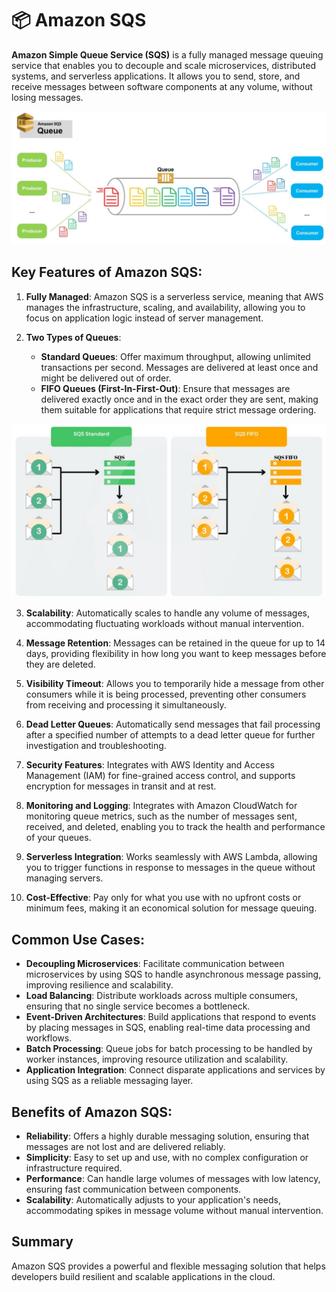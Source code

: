 # 📦 Amazon SQS

**Amazon Simple Queue Service (SQS)** is a fully managed message queuing service that enables you to decouple and scale microservices, distributed systems, and serverless applications. It allows you to send, store, and receive messages between software components at any volume, without losing messages.

![Amazon SQS Diagram](../imgs/amazon-sqs.jpg)

## Key Features of Amazon SQS:

1. **Fully Managed**: Amazon SQS is a serverless service, meaning that AWS manages the infrastructure, scaling, and availability, allowing you to focus on application logic instead of server management.

2. **Two Types of Queues**:

   - **Standard Queues**: Offer maximum throughput, allowing unlimited transactions per second. Messages are delivered at least once and might be delivered out of order.
   - **FIFO Queues (First-In-First-Out)**: Ensure that messages are delivered exactly once and in the exact order they are sent, making them suitable for applications that require strict message ordering.

![Standard vs Fifo Queues](../imgs/amazon-sqs-standard-fifo.jpg)

3. **Scalability**: Automatically scales to handle any volume of messages, accommodating fluctuating workloads without manual intervention.

4. **Message Retention**: Messages can be retained in the queue for up to 14 days, providing flexibility in how long you want to keep messages before they are deleted.

5. **Visibility Timeout**: Allows you to temporarily hide a message from other consumers while it is being processed, preventing other consumers from receiving and processing it simultaneously.

6. **Dead Letter Queues**: Automatically send messages that fail processing after a specified number of attempts to a dead letter queue for further investigation and troubleshooting.

7. **Security Features**: Integrates with AWS Identity and Access Management (IAM) for fine-grained access control, and supports encryption for messages in transit and at rest.

8. **Monitoring and Logging**: Integrates with Amazon CloudWatch for monitoring queue metrics, such as the number of messages sent, received, and deleted, enabling you to track the health and performance of your queues.

9. **Serverless Integration**: Works seamlessly with AWS Lambda, allowing you to trigger functions in response to messages in the queue without managing servers.

10. **Cost-Effective**: Pay only for what you use with no upfront costs or minimum fees, making it an economical solution for message queuing.

## Common Use Cases:

- **Decoupling Microservices**: Facilitate communication between microservices by using SQS to handle asynchronous message passing, improving resilience and scalability.
- **Load Balancing**: Distribute workloads across multiple consumers, ensuring that no single service becomes a bottleneck.
- **Event-Driven Architectures**: Build applications that respond to events by placing messages in SQS, enabling real-time data processing and workflows.
- **Batch Processing**: Queue jobs for batch processing to be handled by worker instances, improving resource utilization and scalability.
- **Application Integration**: Connect disparate applications and services by using SQS as a reliable messaging layer.

## Benefits of Amazon SQS:

- **Reliability**: Offers a highly durable messaging solution, ensuring that messages are not lost and are delivered reliably.
- **Simplicity**: Easy to set up and use, with no complex configuration or infrastructure required.
- **Performance**: Can handle large volumes of messages with low latency, ensuring fast communication between components.
- **Scalability**: Automatically adjusts to your application's needs, accommodating spikes in message volume without manual intervention.

## Summary

Amazon SQS provides a powerful and flexible messaging solution that helps developers build resilient and scalable applications in the cloud.
